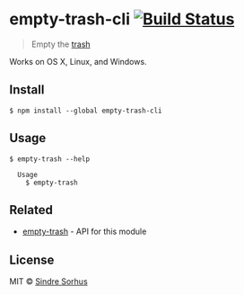 # empty-trash-cli [![Build Status](https://travis-ci.org/sindresorhus/empty-trash-cli.svg?branch=master)](https://travis-ci.org/sindresorhus/empty-trash-cli)

> Empty the [trash](http://en.wikipedia.org/wiki/Trash_(computing))

Works on OS X, Linux, and Windows.


## Install

```
$ npm install --global empty-trash-cli
```


## Usage

```
$ empty-trash --help

  Usage
    $ empty-trash
```


## Related

- [empty-trash](https://github.com/sindresorhus/empty-trash) - API for this module


## License

MIT © [Sindre Sorhus](http://sindresorhus.com)
